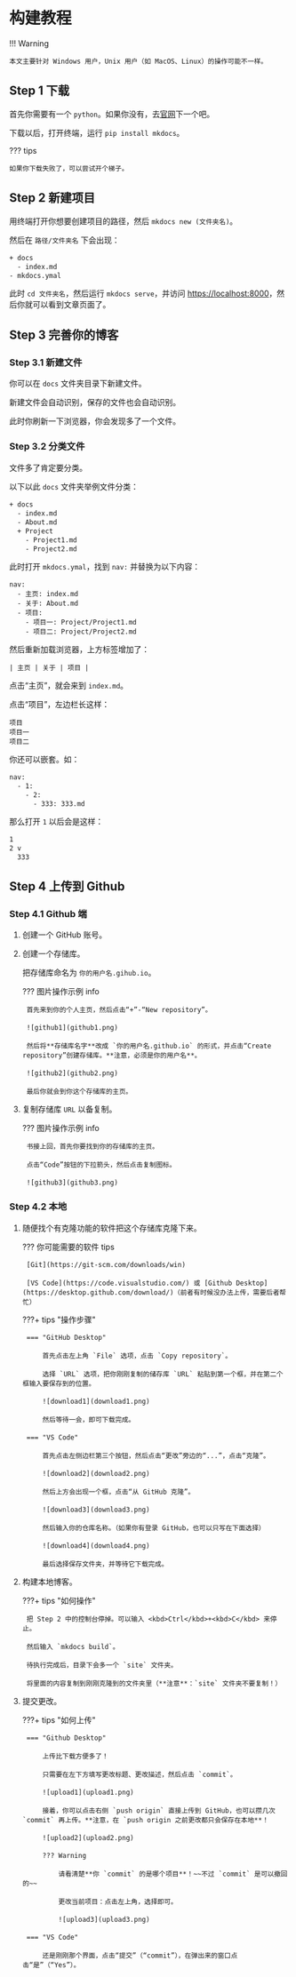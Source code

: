 # 构建教程

!!! Warning

    本文主要针对 Windows 用户，Unix 用户（如 MacOS、Linux）的操作可能不一样。

## Step 1 下载

首先你需要有一个 `python`。如果你没有，去[官网](https://python.org)下一个吧。

下载以后，打开终端，运行 `pip install mkdocs`。

??? tips

    如果你下载失败了，可以尝试开个梯子。

## Step 2 新建项目

用终端打开你想要创建项目的路径，然后 `mkdocs new (文件夹名)`。

然后在 `路径/文件夹名` 下会出现：

```
+ docs
  - index.md
- mkdocs.ymal
```

此时 `cd 文件夹名`，然后运行 `mkdocs serve`，并访问 <https://localhost:8000>，然后你就可以看到文章页面了。

## Step 3 完善你的博客

### Step 3.1 新建文件

你可以在 `docs` 文件夹目录下新建文件。

新建文件会自动识别，保存的文件也会自动识别。

此时你刷新一下浏览器，你会发现多了一个文件。

### Step 3.2 分类文件

文件多了肯定要分类。

以下以此 `docs` 文件夹举例文件分类：

```
+ docs
  - index.md
  - About.md
  + Project
    - Project1.md
    - Project2.md
```

此时打开 `mkdocs.ymal`，找到 `nav:` 并替换为以下内容：

```
nav:
  - 主页: index.md
  - 关于: About.md
  - 项目:
    - 项目一: Project/Project1.md
    - 项目二: Project/Project2.md
```

然后重新加载浏览器，上方标签增加了：

```
| 主页 | 关于 | 项目 |
```

点击“主页”，就会来到 `index.md`。

点击“项目”，左边栏长这样：

```
项目
项目一
项目二
```

你还可以嵌套。如：

```
nav:
  - 1:
    - 2:
      - 333: 333.md
```

那么打开 `1` 以后会是这样：

```
1
2 v
  333
```

## Step 4 上传到 Github

### Step 4.1 Github 端

1. 创建一个 GitHub 账号。

2. 创建一个存储库。

    把存储库命名为 `你的用户名.gihub.io`。

    ??? 图片操作示例 info

        首先来到你的个人主页，然后点击“+”-“New repository”。

        ![github1](github1.png)

        然后将**存储库名字**改成 `你的用户名.github.io` 的形式，并点击“Create repository”创建存储库。**注意，必须是你的用户名**。

        ![github2](github2.png)

        最后你就会到你这个存储库的主页。

3. 复制存储库 `URL` 以备复制。

    ??? 图片操作示例 info

        书接上回，首先你要找到你的存储库的主页。

        点击“Code”按钮的下拉箭头，然后点击复制图标。

        ![github3](github3.png)

### Step 4.2 本地

1. 随便找个有克隆功能的软件把这个存储库克隆下来。

    ??? 你可能需要的软件 tips
        
        [Git](https://git-scm.com/downloads/win)

        [VS Code](https://code.visualstudio.com/) 或 [Github Desktop](https://desktop.github.com/download/)（前者有时候没办法上传，需要后者帮忙）

    ???+ tips "操作步骤"

        === "GitHub Desktop"

            首先点击左上角 `File` 选项，点击 `Copy repository`。

            选择 `URL` 选项，把你刚刚复制的储存库 `URL` 粘贴到第一个框，并在第二个框输入要保存到的位置。

            ![download1](download1.png)

            然后等待一会，即可下载完成。
      
        === "VS Code"

            首先点击左侧边栏第三个按钮，然后点击“更改”旁边的“...”，点击“克隆”。

            ![download2](download2.png)

            然后上方会出现一个框，点击“从 GitHub 克隆”。

            ![download3](download3.png)

            然后输入你的仓库名称。（如果你有登录 GitHub，也可以只写在下面选择）

            ![download4](download4.png)

            最后选择保存文件夹，并等待它下载完成。

2. 构建本地博客。

    ???+ tips "如何操作"
        
        把 Step 2 中的控制台停掉。可以输入 <kbd>Ctrl</kbd>+<kbd>C</kbd> 来停止。

        然后输入 `mkdocs build`。

        待执行完成后，目录下会多一个 `site` 文件夹。

        将里面的内容复制到刚刚克隆到的文件夹里（**注意**：`site` 文件夹不要复制！）

3. 提交更改。

    ???+ tips "如何上传"

        === "Github Desktop"

            上传比下载方便多了！

            只需要在左下方填写更改标题、更改描述，然后点击 `commit`。

            ![upload1](upload1.png)

            接着，你可以点击右侧 `push origin` 直接上传到 GitHub，也可以攒几次 `commit` 再上传。**注意，在 `push origin 之前更改都只会保存在本地**！

            ![upload2](upload2.png)

            ??? Warning

                请看清楚**你 `commit` 的是哪个项目**！~~不过 `commit` 是可以撤回的~~

                更改当前项目：点击左上角，选择即可。

                ![upload3](upload3.png)

        === "VS Code"

            还是刚刚那个界面，点击“提交”（“commit”），在弹出来的窗口点击“是”（“Yes”）。
